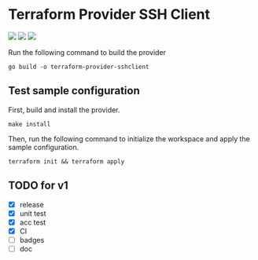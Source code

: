 # Terraform Provider SSH Client

[![](https://img.shields.io/github/go-mod/go-version/luma-planet/terraform-provider-sshclient?style=flat-square)](https://github.com/luma-planet/terraform-provider-sshclient)
[![](https://img.shields.io/github/workflow/status/luma-planet/terraform-provider-sshclient/test?label=test&style=flat-square)](https://github.com/luma-planet/terraform-provider-sshclient/actions/workflows/test.yml)
[![](https://img.shields.io/github/workflow/status/luma-planet/terraform-provider-sshclient/staticcheck?label=staticcheck&style=flat-square)](https://github.com/luma-planet/terraform-provider-sshclient/actions/workflows/staticcheck.yml)

Run the following command to build the provider

```shell
go build -o terraform-provider-sshclient
```

## Test sample configuration

First, build and install the provider.

```shell
make install
```

Then, run the following command to initialize the workspace and apply the sample configuration.

```shell
terraform init && terraform apply
```

## TODO for v1

- [x] release
- [x] unit test
- [x] acc test
- [x] CI
- [ ] badges
- [ ] doc
